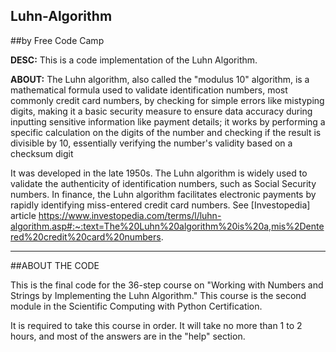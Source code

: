 ## Luhn-Algorithm
##by Free Code Camp

**DESC:** This is a code implementation of the Luhn Algorithm. 

**ABOUT:** The Luhn algorithm, also called the "modulus 10" algorithm, is a mathematical formula used to validate identification numbers, most commonly credit card numbers, by checking for simple errors like mistyping digits, making it a basic security measure to ensure data accuracy during inputting sensitive information like payment details; it works by performing a specific calculation on the digits of the number and checking if the result is divisible by 10, essentially verifying the number's validity based on a checksum digit

It was developed in the late 1950s. The Luhn algorithm is widely used to validate the authenticity of identification numbers, such as Social Security numbers. In finance, the Luhn algorithm facilitates electronic payments by rapidly identifying miss-entered credit card numbers. See [Investopedia] article https://www.investopedia.com/terms/l/luhn-algorithm.asp#:~:text=The%20Luhn%20algorithm%20is%20a,mis%2Dentered%20credit%20card%20numbers.

----------------------
##ABOUT THE CODE

This is the final code for the 36-step course on "Working with Numbers and Strings by Implementing the Luhn Algorithm." This course is the second module in the Scientific Computing with Python Certification. 

It is required to take this course in order. It will take no more than 1 to 2 hours, and most of the answers are in the "help" section. 
